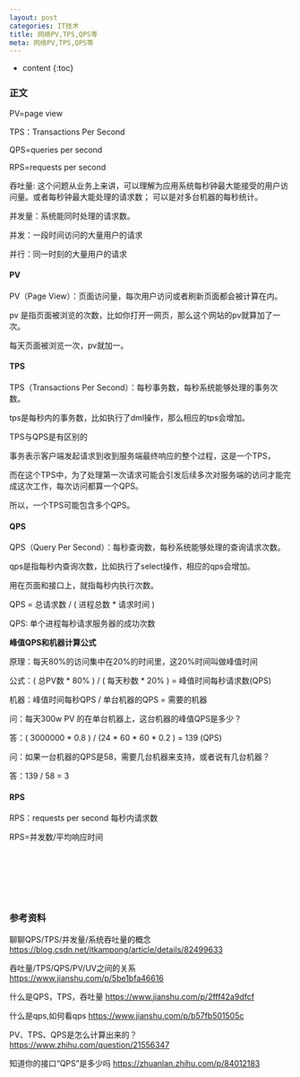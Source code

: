 ```yaml
---
layout: post
categories: IT技术
title: 网络PV,TPS,QPS等
meta: 网络PV,TPS,QPS等
---
```

* content
{:toc}

### 正文

PV=page view

TPS：Transactions Per Second

QPS=queries per second

RPS=requests per second

吞吐量: 这个问题从业务上来讲，可以理解为应用系统每秒钟最大能接受的用户访问量。或者每秒钟最大能处理的请求数； 可以是对多台机器的每秒统计。

并发量：系统能同时处理的请求数。  

并发：一段时间访问的大量用户的请求

并行：同一时刻的大量用户的请求


#### PV

PV（Page View）：页面访问量，每次用户访问或者刷新页面都会被计算在内。

pv 是指页面被浏览的次数，比如你打开一网页，那么这个网站的pv就算加了一次。

每天页面被浏览一次，pv就加一。

#### TPS

TPS（Transactions Per Second）：每秒事务数，每秒系统能够处理的事务次数。

tps是每秒内的事务数，比如执行了dml操作，那么相应的tps会增加。

TPS与QPS是有区别的

事务表示客户端发起请求到收到服务端最终响应的整个过程，这是一个TPS，

而在这个TPS中，为了处理第一次请求可能会引发后续多次对服务端的访问才能完成这次工作，每次访问都算一个QPS。

所以，一个TPS可能包含多个QPS。

#### QPS

QPS（Query Per Second）：每秒查询数，每秒系统能够处理的查询请求次数。

qps是指每秒内查询次数，比如执行了select操作，相应的qps会增加。

用在页面和接口上，就指每秒内执行次数。

QPS = 总请求数 / ( 进程总数 * 请求时间 )

QPS: 单个进程每秒请求服务器的成功次数

**峰值QPS和机器计算公式**

原理：每天80%的访问集中在20%的时间里，这20%时间叫做峰值时间

公式：( 总PV数 * 80% ) / ( 每天秒数 * 20% ) = 峰值时间每秒请求数(QPS)

机器：峰值时间每秒QPS / 单台机器的QPS = 需要的机器

问：每天300w PV 的在单台机器上，这台机器的峰值QPS是多少？

答：( 3000000 * 0.8 ) / (24 * 60 * 60 * 0.2 ) = 139 (QPS)

问：如果一台机器的QPS是58，需要几台机器来支持，或者说有几台机器？

答：139 / 58 = 3

#### RPS

RPS：requests per second   每秒内请求数

RPS=并发数/平均响应时间


<br/><br/><br/><br/><br/>
### 参考资料

聊聊QPS/TPS/并发量/系统吞吐量的概念 <https://blog.csdn.net/itkampong/article/details/82499633>

吞吐量/TPS/QPS/PV/UV之间的关系 <https://www.jianshu.com/p/5be1bfa46616>

什么是QPS，TPS，吞吐量 <https://www.jianshu.com/p/2fff42a9dfcf>

什么是qps,如何看qps <https://www.jianshu.com/p/b57fb501505c>

PV、TPS、QPS是怎么计算出来的？ <https://www.zhihu.com/question/21556347>

知道你的接口“QPS”是多少吗 <https://zhuanlan.zhihu.com/p/84012183>

